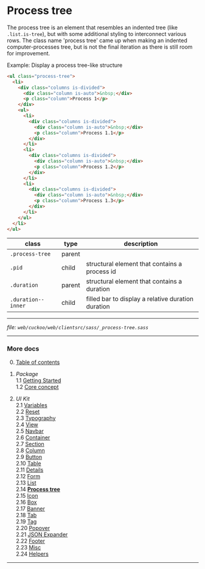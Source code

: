 # Process tree

The process tree is an element that resembles an indented tree (like `.list.is-tree`),
but with some additional styling to interconnect various rows. The class name
'process tree' came up when making an indented computer-processes tree, but is
not the final iteration as there is still room for improvement.

Example: Display a process tree-like structure
```html
<ul class="process-tree">
  <li>
    <div class="columns is-divided">
      <div class="column is-auto">&nbsp;</div>
      <p class="column">Process 1</p>
    </div>
    <ul>
      <li>
        <div class="columns is-divided">
          <div class="column is-auto">&nbsp;</div>
          <p class="column">Process 1.1</p>
        </div>
      </li>
      <li>
        <div class="columns is-divided">
          <div class="column is-auto">&nbsp;</div>
          <p class="column">Process 1.2</p>
        </div>
      </li>
      <li>
        <div class="columns is-divided">
          <div class="column is-auto">&nbsp;</div>
          <p class="column">Process 1.3</p>
        </div>
      </li>
    </ul>
  </li>
</ul>
```

| class              | type   | description                                        |
| ------------------ | ------ | -------------------------------------------------- |
| `.process-tree`    | parent |                                                    |
| `.pid`             | child  | structural element that contains a process id      |
| `.duration`        | parent | structural element that contains a duration        |
| `.duration--inner` | child  | filled bar to display a relative duration duration |

---
_file: `web/cuckoo/web/clientsrc/sass/_process-tree.sass`_

---

### More docs

0. [Table of contents](../index.md)

1. _Package_  
  1.1 [Getting Started](../package/getting-started.md)  
  1.2 [Core concept](../package/concept.md)  

2. _UI Kit_  
  2.1 [Variables](./var.md)  
  2.2 [Reset](./reset.md)  
  2.3 [Typography](./typography.md)  
  2.4 [View](./view.md)  
  2.5 [Navbar](./navbar.md)  
  2.6 [Container](./container.md)  
  2.7 [Section](./section.md)  
  2.8 [Column](./column.md)  
  2.9 [Button](./button.md)  
  2.10 [Table](./table.md)  
  2.11 [Details](./details.md)  
  2.12 [Form](./form.md)  
  2.13 [List](./list.md)  
  2.14 **[Process tree](./process-tree.md)**  
  2.15 [Icon](./icon.md)  
  2.16 [Box](./box.md)  
  2.17 [Banner](./banner.md)  
  2.18 [Tab](./tab.md)  
  2.19 [Tag](./tag.md)  
  2.20 [Popover](./popover.md)  
  2.21 [JSON Expander](./json-expander.md)  
  2.22 [Footer](./footer.md)  
  2.23 [Misc](./misc.md)  
  2.24 [Helpers](./helpers.md)  

---

